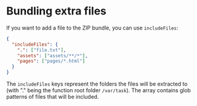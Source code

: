 # Bundling extra files

If you want to add a file to the ZIP bundle, you can use `includeFiles`:

```json
{
  "includeFiles": {
    ".": ["file.txt"],
    "assets": ["assets/**/*"],
    "pages": ["pages/*.html"]
  }
}
```

The `includeFiles` keys represent the folders the files will be extracted to (with "." being the function root folder `/var/task`). The array contains glob patterns of files that will be included.
